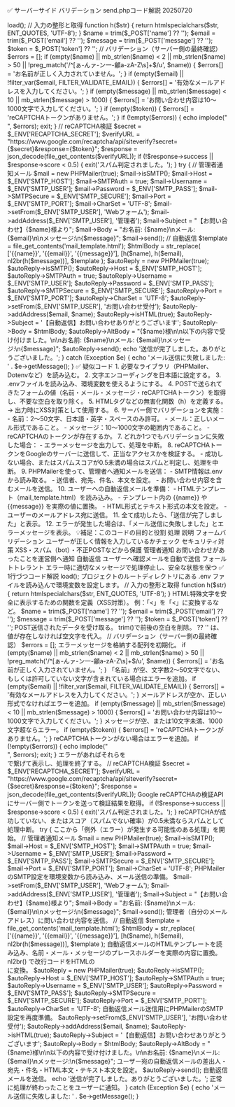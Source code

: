 ✅ サーバーサイド バリデーション send.phpコード解説 20250720
<?php
require 'vendor/autoload.php';

use PHPMailer\PHPMailer\PHPMailer;
use PHPMailer\PHPMailer\Exception;
use Dotenv\Dotenv;

mb_language("Japanese");
mb_internal_encoding("UTF-8");

// .env読み込み
$dotenv = Dotenv::createImmutable(__DIR__);
$dotenv->load();

// 入力の整形と取得
function h($str) {
  return htmlspecialchars($str, ENT_QUOTES, 'UTF-8');
}

$name    = trim($_POST['name'] ?? '');
$email   = trim($_POST['email'] ?? '');
$message = trim($_POST['message'] ?? '');
$token   = $_POST['token'] ?? '';

// バリデーション（サーバー側の最終確認）
$errors = [];

if (empty($name) || mb_strlen($name) < 2 || mb_strlen($name) > 50 || !preg_match('/^[ぁ-んァ-ン一-龥a-zA-Z\s]+$/u', $name)) {
  $errors[] = 'お名前が正しく入力されていません。';
}

if (empty($email) || !filter_var($email, FILTER_VALIDATE_EMAIL)) {
  $errors[] = '有効なメールアドレスを入力してください。';
}

if (empty($message) || mb_strlen($message) < 10 || mb_strlen($message) > 1000) {
  $errors[] = 'お問い合わせ内容は10〜1000文字で入力してください。';
}

if (empty($token)) {
  $errors[] = 'reCAPTCHAトークンがありません。';
}

if (!empty($errors)) {
  echo implode("<br>", $errors);
  exit;
}

// reCAPTCHA検証
$secret = $_ENV['RECAPTCHA_SECRET'];
$verifyURL = "https://www.google.com/recaptcha/api/siteverify?secret={$secret}&response={$token}";
$response = json_decode(file_get_contents($verifyURL));

if (!$response->success || $response->score < 0.5) {
  exit('スパム判定されました。');
}

try {
  // 管理者通知メール
  $mail = new PHPMailer(true);
  $mail->isSMTP();
  $mail->Host = $_ENV['SMTP_HOST'];
  $mail->SMTPAuth = true;
  $mail->Username = $_ENV['SMTP_USER'];
  $mail->Password = $_ENV['SMTP_PASS'];
  $mail->SMTPSecure = $_ENV['SMTP_SECURE'];
  $mail->Port = $_ENV['SMTP_PORT'];
  $mail->CharSet = 'UTF-8';

  $mail->setFrom($_ENV['SMTP_USER'], 'Webフォーム');
  $mail->addAddress($_ENV['SMTP_USER'], '管理者');
  $mail->Subject = "【お問い合わせ】{$name}様より";
  $mail->Body = "お名前: {$name}\nメール: {$email}\n\nメッセージ:\n{$message}";
  $mail->send();

  // 自動返信
  $template = file_get_contents('mail_template.html');
  $htmlBody = str_replace(
    ['{{name}}', '{{email}}', '{{message}}'],
    [h($name), h($email), nl2br(h($message))],
    $template
  );

  $autoReply = new PHPMailer(true);
  $autoReply->isSMTP();
  $autoReply->Host = $_ENV['SMTP_HOST'];
  $autoReply->SMTPAuth = true;
  $autoReply->Username = $_ENV['SMTP_USER'];
  $autoReply->Password = $_ENV['SMTP_PASS'];
  $autoReply->SMTPSecure = $_ENV['SMTP_SECURE'];
  $autoReply->Port = $_ENV['SMTP_PORT'];
  $autoReply->CharSet = 'UTF-8';

  $autoReply->setFrom($_ENV['SMTP_USER'], 'お問い合わせ受付');
  $autoReply->addAddress($email, $name);
  $autoReply->isHTML(true);
  $autoReply->Subject = '【自動返信】お問い合わせありがとうございます';
  $autoReply->Body = $htmlBody;
  $autoReply->AltBody = "{$name}様\n\n以下の内容で受け付けました。\n\nお名前: {$name}\nメール: {$email}\nメッセージ:\n{$message}";

  $autoReply->send();

  echo '送信が完了しました。ありがとうございました。';
} catch (Exception $e) {
  echo 'メール送信に失敗しました: ' . $e->getMessage();
}

✅ 疑似コード
1. 必要なライブラリ（PHPMailer、Dotenvなど）を読み込む。
2. 文字エンコーディングを日本語に設定する。
3. .envファイルを読み込み、環境変数を使えるようにする。
4. POSTで送られてきたフォームの値（名前・メール・メッセージ・reCAPTCHAトークン）を取得し、不要な空白を取り除く。
5. HTMLタグなどの無害化関数（h）を定義する。→ 出力時にXSS対策として使用する。
6. サーバー側でバリデーションを実施：
   - 名前：2〜50文字、日本語・英字・スペースのみ許可。
   - メール：正しいメール形式であること。
   - メッセージ：10〜1000文字の範囲内であること。
   - reCAPTCHAのトークンが存在するか。
7. どれか1つでもバリデーションに失敗した場合：
   - エラーメッセージを出力して、処理を中断。
8. reCAPTCHAトークンをGoogleのサーバーに送信して、正当なアクセスかを検証する。
   - 成功しない場合、またはスパムスコアが0.5未満の場合はスパムと判定し、処理を中断。
9. PHPMailerを使って、管理者へ通知メールを送信：
   - SMTP情報は.envから読み取る。
   - 送信者、宛先、件名、本文を設定。
   - お問い合わせ内容を含むメールを送信。
10. ユーザーへの自動返信メールを準備：
    - HTMLテンプレート（mail_template.html）を読み込み。
    - テンプレート内の {{name}} や {{message}} を実際の値に置換。
    - HTML形式とテキスト形式の本文を設定。
    - ユーザーのメールアドレス宛に送信。
11. 全て成功したら、「送信が完了しました」と表示。
12. エラーが発生した場合は、「メール送信に失敗しました」とエラーメッセージを表示。

💡補足：このコードの目的と役割
処理	                説明
フォームバリデーション	ユーザーが正しく情報を入力しているかチェック
セキュリティ対策	    XSS・スパム（bot）・不正POSTなどから保護
管理者通知	           お問い合わせがあったことを運営側へ通知
自動返信	           ユーザーへ確認メールを自動で送信
フォールトトレラント	エラー時に適切なメッセージで処理停止し、安全な状態を保つ


✅ 1行づつコード解説
<?php
PHPスクリプトの開始タグです。

require 'vendor/autoload.php';
Composerでインストールした外部ライブラリ（PHPMailerやDotenvなど）を自動読み込みします。

use PHPMailer\PHPMailer\PHPMailer;
use PHPMailer\PHPMailer\Exception;
use Dotenv\Dotenv;
PHPの名前空間から、PHPMailerクラス、例外クラス、Dotenvクラスを使う宣言をします。

mb_language("Japanese");
mbstring（マルチバイト文字列）関数で使用する言語を「日本語」に設定。

mb_internal_encoding("UTF-8");
PHPの内部文字エンコーディングをUTF-8に設定。日本語を含む多言語対応のため。

// .env読み込み
$dotenv = Dotenv::createImmutable(__DIR__);
$dotenv->load();
プロジェクトのルートディレクトリにある .env ファイルを読み込んで環境変数を設定します。

// 入力の整形と取得
function h($str) {
  return htmlspecialchars($str, ENT_QUOTES, 'UTF-8');
}
HTML特殊文字を安全に表示するための関数を定義（XSS対策）。
例：「<」を「<」に変換するなど。

$name    = trim($_POST['name'] ?? '');
$email   = trim($_POST['email'] ?? '');
$message = trim($_POST['message'] ?? '');
$token   = $_POST['token'] ?? '';
POST送信されたデータを受け取る。
trim()で前後の空白を削除。
?? '' は、値が存在しなければ空文字を代入。

// バリデーション（サーバー側の最終確認）
$errors = [];
エラーメッセージを格納する配列を初期化。

if (empty($name) || mb_strlen($name) < 2 || mb_strlen($name) > 50 || !preg_match('/^[ぁ-んァ-ン一-龥a-zA-Z\s]+$/u', $name)) {
  $errors[] = 'お名前が正しく入力されていません。';
}
「名前」が空、文字数2〜50文字でない、もしくは許可していない文字が含まれている場合はエラーを追加。

if (empty($email) || !filter_var($email, FILTER_VALIDATE_EMAIL)) {
  $errors[] = '有効なメールアドレスを入力してください。';
}
メールアドレスが空か、正しい形式でなければエラーを追加。

if (empty($message) || mb_strlen($message) < 10 || mb_strlen($message) > 1000) {
  $errors[] = 'お問い合わせ内容は10〜1000文字で入力してください。';
}
メッセージが空、または10文字未満、1000文字超ならエラー。

if (empty($token)) {
  $errors[] = 'reCAPTCHAトークンがありません。';
}
reCAPTCHAトークンがない場合はエラーを追加。

if (!empty($errors)) {
  echo implode("<br>", $errors);
  exit;
}
エラーがあればそれらを <br> で繋げて表示し、処理を終了する。

// reCAPTCHA検証
$secret = $_ENV['RECAPTCHA_SECRET'];
$verifyURL = "https://www.google.com/recaptcha/api/siteverify?secret={$secret}&response={$token}";
$response = json_decode(file_get_contents($verifyURL));
Google reCAPTCHAの検証APIにサーバー側でトークンを送って検証結果を取得。

if (!$response->success || $response->score < 0.5) {
  exit('スパム判定されました。');
}
reCAPTCHAが成功していない、またはスコア（スパムでない確率）が0.5未満ならスパムとして処理中断。

try {
ここから「例外（エラー）が発生する可能性のある処理」を開始。

  // 管理者通知メール
  $mail = new PHPMailer(true);
  $mail->isSMTP();
  $mail->Host = $_ENV['SMTP_HOST'];
  $mail->SMTPAuth = true;
  $mail->Username = $_ENV['SMTP_USER'];
  $mail->Password = $_ENV['SMTP_PASS'];
  $mail->SMTPSecure = $_ENV['SMTP_SECURE'];
  $mail->Port = $_ENV['SMTP_PORT'];
  $mail->CharSet = 'UTF-8';
PHPMailerのSMTP設定を環境変数から読み込み、メール送信の準備。

  $mail->setFrom($_ENV['SMTP_USER'], 'Webフォーム');
  $mail->addAddress($_ENV['SMTP_USER'], '管理者');
  $mail->Subject = "【お問い合わせ】{$name}様より";
  $mail->Body = "お名前: {$name}\nメール: {$email}\n\nメッセージ:\n{$message}";
  $mail->send();
管理者（自分のメールアドレス）に問い合わせ内容を送信。

  // 自動返信
  $template = file_get_contents('mail_template.html');
  $htmlBody = str_replace(
    ['{{name}}', '{{email}}', '{{message}}'],
    [h($name), h($email), nl2br(h($message))],
    $template
  );
自動返信メールのHTMLテンプレートを読み込み、名前・メール・メッセージのプレースホルダーを実際の内容に置換。
nl2br() で改行コードをHTMLの <br> に変換。

  $autoReply = new PHPMailer(true);
  $autoReply->isSMTP();
  $autoReply->Host = $_ENV['SMTP_HOST'];
  $autoReply->SMTPAuth = true;
  $autoReply->Username = $_ENV['SMTP_USER'];
  $autoReply->Password = $_ENV['SMTP_PASS'];
  $autoReply->SMTPSecure = $_ENV['SMTP_SECURE'];
  $autoReply->Port = $_ENV['SMTP_PORT'];
  $autoReply->CharSet = 'UTF-8';
自動返信メール送信用にPHPMailerのSMTP設定を再度準備。

  $autoReply->setFrom($_ENV['SMTP_USER'], 'お問い合わせ受付');
  $autoReply->addAddress($email, $name);
  $autoReply->isHTML(true);
  $autoReply->Subject = '【自動返信】お問い合わせありがとうございます';
  $autoReply->Body = $htmlBody;
  $autoReply->AltBody = "{$name}様\n\n以下の内容で受け付けました。\n\nお名前: {$name}\nメール: {$email}\nメッセージ:\n{$message}";
ユーザー宛の自動返信メールの差出人・宛先・件名・HTML本文・テキスト本文を設定。

  $autoReply->send();
自動返信メールを送信。

  echo '送信が完了しました。ありがとうございました。';
正常に処理が終わったことをユーザーに通知。

} catch (Exception $e) {
  echo 'メール送信に失敗しました: ' . $e->getMessage();
}